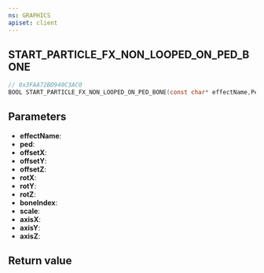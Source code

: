 ```yaml
---
ns: GRAPHICS
apiset: client
---
```

## START_PARTICLE_FX_NON_LOOPED_ON_PED_BONE

```c
// 0x3FAA72BD940C3AC0
BOOL START_PARTICLE_FX_NON_LOOPED_ON_PED_BONE(const char* effectName,Ped ped,float offsetX,float offsetY,float offsetZ,float rotX,float rotY,float rotZ,int boneIndex,float scale,BOOL axisX,BOOL axisY,BOOL axisZ);
```


## Parameters
* **effectName**:
* **ped**:
* **offsetX**:
* **offsetY**:
* **offsetZ**:
* **rotX**:
* **rotY**:
* **rotZ**:
* **boneIndex**:
* **scale**:
* **axisX**:
* **axisY**:
* **axisZ**:

## Return value

